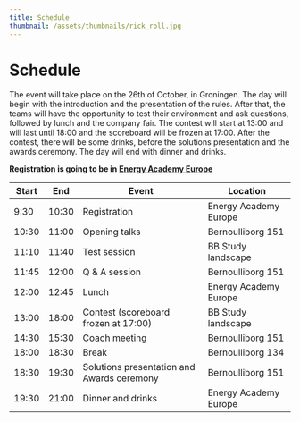 ```yaml
---
title: Schedule
thumbnail: /assets/thumbnails/rick_roll.jpg
---
```


# Schedule

The event will take place on the 26th of October, in Groningen. The day will begin with the introduction and the presentation of the rules. After that, the teams will have the opportunity to test their environment and ask questions, followed by lunch and the company fair. The contest will start at 13:00 and will last until 18:00 and the scoreboard will be frozen at 17:00. After the contest, there will be some drinks, before the solutions presentation and the awards ceremony. The day will end with dinner and drinks.

**Registration is going to be in [Energy Academy Europe](/location/)**

| Start | End   | Event                                      | Location              |
| ----- | ----- | ------------------------------------------ | --------------------- |
| 9:30  | 10:30 | Registration                               | Energy Academy Europe |
| 10:30 | 11:00 | Opening talks                              | Bernoulliborg 151     |
| 11:10 | 11:40 | Test session                               | BB Study landscape    |
| 11:45 | 12:00 | Q & A session                              | Bernoulliborg 151     |
| 12:00 | 12:45 | Lunch                                      | Energy Academy Europe |
| 13:00 | 18:00 | Contest (scoreboard frozen at 17:00)       | BB Study landscape    |
| 14:30 | 15:30 | Coach meeting                              | Bernoulliborg 151     |
| 18:00 | 18:30 | Break                                      | Bernoulliborg 134     |
| 18:30 | 19:30 | Solutions presentation and Awards ceremony | Bernoulliborg 151     |
| 19:30 | 21:00 | Dinner and drinks                          | Energy Academy Europe |
